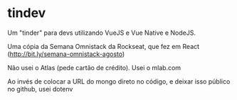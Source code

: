 # tindev

Um "tinder" para devs utilizando VueJS e Vue Native e NodeJS.

Uma cópia da Semana Omnistack da Rockseat, que fez em React (http://bit.ly/semana-omnistack-agosto)

Não usei o Atlas (pede cartão de crédito). Usei o mlab.com

Ao invés de colocar a URL do mongo direto no código, e deixar isso público no github, usei dotenv
